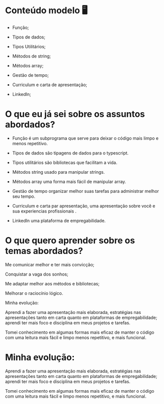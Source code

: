 # Conteúdo modelo :desktop_computer:	

* Função;

* Tipos de dados; 

* Tipos Utilitários; 

* Métodos de string; 

* Métodos array; 

* Gestão de tempo; 

* Curriculum e carta de apresentação; 

* LinkedIn;
  

# O que eu já sei sobre os assuntos abordados? 

- Função é um subprograma que serve para deixar o código mais limpo e menos repetitivo. 

- Tipos de dados são tipagens de dados para o typescript. 

- Tipos utilitários são bibliotecas que facilitam a vida. 

- Métodos string usado para manipular strings. 

- Métodos array uma forma mais fácil de manipular array. 

- Gestão de tempo organizar melhor suas tarefas para administrar melhor seu tempo. 

- Curriculum e carta par apresentação, uma apresentação sobre você e sua experiencias profissionais . 

- LinkedIn uma plataforma de empregabilidade. 

 

# O que quero aprender sobre os temas abordados? 

Me comunicar melhor e ter mais convicção; 

Conquistar a vaga dos sonhos; 

Me adaptar melhor aos métodos e bibliotecas; 

Melhorar o raciocínio lógico. 

Minha evolução: 

Aprendi a fazer uma apresentação mais elaborada, estratégias nas apresentações tanto em carta quanto em plataformas de empregabilidade; aprendi ter mais foco e disciplina em meus projetos e tarefas.  

Tomei conhecimento em algumas formas mais eficaz de manter o código com uma leitura mais fácil e limpo menos repetitivo, e mais funcional.  



# Minha evolução: 

Aprendi a fazer uma apresentação mais elaborada, estratégias nas apresentações tanto em carta quanto em plataformas de empregabilidade; aprendi ter mais foco e disciplina em meus projetos e tarefas.  

Tomei conhecimento em algumas formas mais eficaz de manter o código com uma leitura mais fácil e limpo menos repetitivo, e mais funcional.  
